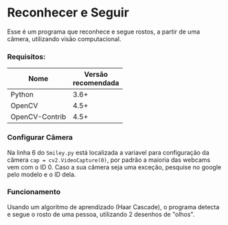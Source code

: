 # Reconhecer e Seguir
Esse é um programa que reconhece e segue rostos, a partir de uma câmera, utilizando visão computacional.

### Requisitos:

| Nome         | Versão <br> recomendada|
|----------------|------|
| Python | 3.6+ |
| OpenCV         | 4.5+ |
| OpenCV-Contrib | 4.5+ |

### Configurar Câmera

Na linha 6 do ```Smiley.py``` está localizada a variavel para configuração da câmera ```cap = cv2.VideoCapture(0)```, por padrão a maioria das webcams vem com o ID 0. Caso a sua câmera seja uma exceção, pesquise no google pelo modelo e o ID dela.

### Funcionamento

Usando um algoritmo de aprendizado (Haar Cascade), o programa detecta e segue o rosto de uma pessoa, utilizando 2 desenhos de "olhos".

